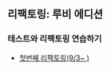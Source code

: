 ## 리팩토링: 루비 에디션
### 테스트와 리팩토링 연습하기
- [첫번째 리팩토링(9/3~ )](https://github.com/flowkater/RefactoringRuby/tree/master/first)
